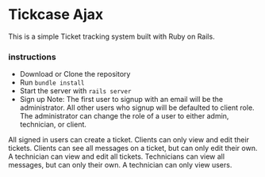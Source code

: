 # Tickcase Ajax

This is a simple Ticket tracking system built with Ruby on Rails.

### instructions
* Download or Clone the repository
* Run `bundle install`
* Start the server with `rails server`
* Sign up
  Note: The first user to signup with an email will be the administrator. All other users who signup will be defaulted to client role. The administrator can change the role of a user to either admin, technician, or client.

All signed in users can create a ticket. Clients can only view and edit their tickets. Clients can see all messages on a ticket, but can only edit their own. A technician can view and edit all tickets. Technicians can view all messages, but can only their own. A technician can only view users.
